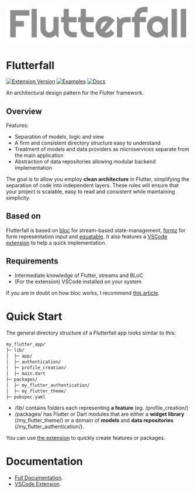![](docs/assets/artwork/logo.png)
# Flutterfall
[![Extension Version](https://img.shields.io/badge/Extension-0.1.2-blue?style=for-the-badge)](https://marketplace.visualstudio.com/items?itemName=nathanielxd.flutterfall) 
[![Examples](https://img.shields.io/badge/Examples-4-darkgreen?style=for-the-badge)](https://github.com/nathanielxd/flutterfall/blob/master/docs/DOCS.md#examples) 
[![Docs](https://img.shields.io/badge/Docs-WIP-yellow?style=for-the-badge)](https://github.com/nathanielxd/flutterfall/tree/master/docs/DOCS.md) 

An architectural design pattern for the Flutter framework.

## Overview

Features:
- Separation of models, logic and view
- A firm and consistent directory structure easy to understand
- Treatment of models and data providers as microservices separate from the main application
- Abstraction of data repositories allowing modular backend implementation

The goal is to allow you employ **clean architecture** in Flutter, simplifying the separation of code into independent layers. These rules will ensure that your project is scalable, easy to read and consistent while maintaining simplicity.

## Based on

Flutterfall is based on [bloc](https://pub.dev/packages/flutter_bloc) for stream-based state-management, [formz](https://pub.dev/packages/formz) for form representation input and [equatable](https://pub.dev/packages/equatable). It also features a [VSCode extension](https://github.com/nathanielxd/flutterfall/tree/master/extensions/vscode) to help a quick implementation.

## Requirements

- Intermediate knowledge of Flutter, streams and BLoC
- (For the extension) VSCode installed on your system

If you are in doubt on how bloc works, I recommend [this article](https://www.didierboelens.com/2018/08/reactive-programming-streams-bloc/).

# Quick Start

The general directory structure of a Flutterfall app looks similar to this:

```
my_flutter_app/
├─ lib/
│  ├─ app/
│  ├─ authentication/
│  ├─ profile_creation/
│  ├─ main.dart
├─ packages/
│  ├─ my_flutter_authentication/
│  ├─ my_flutter_theme/
├─ pubspec.yaml
```

* /lib/ contains folders each representing **a feature** (eg. /profile_creation/)
* /packages/ has Flutter or Dart modules that are either a **widget library** (/my_flutter_theme/) or a domain of **models** and **data repositories** (/my_flutter_authentication/).

You can use [the extension](https://github.com/nathanielxd/flutterfall/tree/master/extensions/vscode) to quickly create features or packages.

# Documentation

- [Full Documentation](https://github.com/nathanielxd/flutterfall/tree/master/docs/DOCS.md).
- [VSCode Extension](https://github.com/nathanielxd/flutterfall/tree/master/extensions/vscode).
